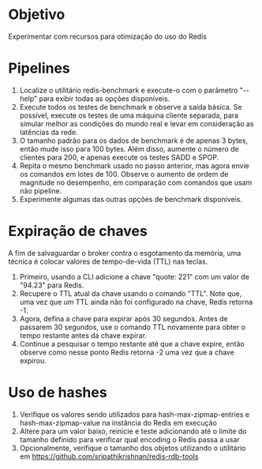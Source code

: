 # Objetivo

Experimentar com recursos para otimização do uso do Redis

# Pipelines

1.  Localize o utilitário redis-benchmark e execute-o com o parâmetro "--help" para exibir todas as opções disponíveis.
2.  Execute todos os testes de benchmark e observe a saída básica. Se possível, execute os testes de uma máquina cliente separada, para simular melhor as condições do mundo real e levar em consideração as latências da rede.
3.  O tamanho padrão para os dados de benchmark é de apenas 3 bytes, então mude isso para 100 bytes. Além disso, aumente o número de clientes para 200, e apenas execute os testes SADD e SPOP.
4.  Repita o mesmo benchmark usado no passo anterior, mas agora envie os comandos em lotes de 100. Observe o aumento de ordem de magnitude no desempenho, em comparação com comandos que  usam não pipeline.
5. Experimente algumas das outras opções de benchmark disponíveis.

# Expiração de chaves

A fim de salvaguardar o broker contra o esgotamento da memória, uma técnica é colocar valores de tempo-de-vida (TTL) nas teclas.

1.  Primeiro, usando a CLI adicione a chave "quote: 221" com um valor de "94.23" para Redis.
2.  Recupere o TTL atual da chave usando o comando "TTL". Note que, uma vez que um TTL ainda não foi configurado na chave, Redis retorna -1.
3.  Agora, defina a chave para expirar após 30 segundos. Antes de passarem 30 segundos, use o comando TTL novamente para obter o tempo restante antes da chave expirar.
4.  Continue a pesquisar o tempo restante até que a chave expire, então observe como nesse ponto Redis retorna -2 uma vez que a chave expirou.

# Uso de hashes

1.  Verifique os valores sendo utilizados para hash-max-zipmap-entries e hash-max-zipmap-value na instância do Redis em execução
2.  Altere para um valor baixo, reinicie e teste adicionando até o limite do tamanho definido para verificar qual encoding o Redis passa a usar
3.  Opcionalmente, verifique o tamanho dos objetos utilizando o utilitário em https://github.com/sripathikrishnan/redis-rdb-tools 